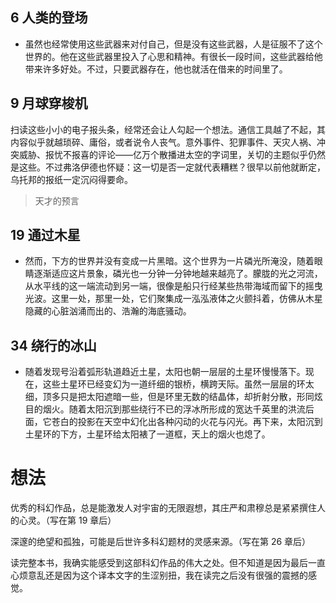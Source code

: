 ## 6 人类的登场

  * 虽然也经常使用这些武器来对付自己，但是没有这些武器，人是征服不了这个世界的。他在这些武器里投入了心思和精神。有很长一段时间，这些武器给他带来许多好处。不过，只要武器存在，他也就活在借来的时间里了。

## 9 月球穿梭机

扫读这些小小的电子报头条，经常还会让人勾起一个想法。通信工具越了不起，其内容似乎就越琐碎、庸俗，或者说令人丧气。意外事件、犯罪事件、天灾人祸、冲突威胁、报忧不报喜的评论——亿万个散播进太空的字词里，关切的主题似乎仍然是这些。不过弗洛伊德也怀疑：这一切是否一定就代表糟糕？很早以前他就断定，乌托邦的报纸一定沉闷得要命。

<blockquote class="wp-block-quote">
  <p>
    天才的预言
  </p>
</blockquote>

## 19 通过木星

  * 然而，下方的世界并没有变成一片黑暗。这个世界为一片磷光所淹没，随着眼睛逐渐适应这片景象，磷光也一分钟一分钟地越来越亮了。朦胧的光之河流，从水平线的这一端流动到另一端，很像是船只行经某些热带海域而留下的摇曳光波。这里一处，那里一处，它们聚集成一泓泓液体之火颤抖着，仿佛从木星隐藏的心脏汹涌而出的、浩瀚的海底骚动。

## 34 绕行的冰山

  * 随着发现号沿着弧形轨道趋近土星，太阳也朝一层层的土星环慢慢落下。现在，这些土星环已经变幻为一道纤细的银桥，横跨天际。虽然一层层的环太细，顶多只是把太阳遮暗一些，但是环里无数的结晶体，却折射分散，形同炫目的烟火。随着太阳沉到那些绕行不已的浮冰所形成的宽达千英里的洪流后面，它苍白的投影在天空中幻化出各种闪动的火花与闪光。再下来，太阳沉到土星环的下方，土星环给太阳裱了一道框，天上的烟火也熄了。

# 想法

优秀的科幻作品，总是能激发人对宇宙的无限遐想，其庄严和肃穆总是紧紧撰住人的心灵。（写在第 19 章后）

深邃的绝望和孤独，可能是后世许多科幻题材的灵感来源。（写在第 26 章后）

读完整本书，我确实能感受到这部科幻作品的伟大之处。但不知道是因为最后一直心烦意乱还是因为这个译本文字的生涩别扭，我在读完之后没有很强的震撼的感觉。
<!-- ##{"timestamp":1649466761}## -->
